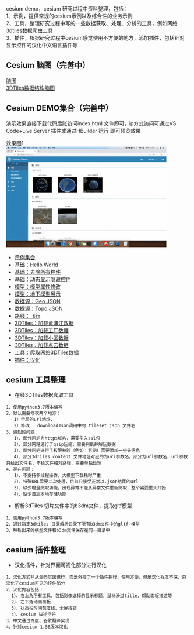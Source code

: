 cesium demo，cesium 研究过程中资料整理，包括：  
1、示例，提供常规的cesium示例以及综合性的业务示例  
2、工具，整理研究过程中写的一些数据获取、处理、分析的工具，例如网络3dtiles数据爬虫工具  
3、插件，根据研究过程中cesium感觉使用不方便的地方，添加插件，包括针对显示控件的汉化中文语言插件等
  
## Cesium 脑图（完善中）
[脑图](http://naotu.baidu.com/file/1bb0734b72b6f7efb888a93a2cb642ce)  
[3DTiles数据结构脑图](http://naotu.baidu.com/file/ef3c88cd75ebad82f4f4bd552658e9b3)

## Cesium DEMO集合（完善中）
演示效果直接下载代码后账访问index.html 文件即可，ip方式访问可通过VS Code+Live Server 插件或通过HBuilder 运行 即可预览效果  
  
效果图1  
![效果图1](/assets/readme/demo1.gif)  
- [示例集合](http://129.211.11.95/cesium)  
- [基础：Hello World](http://129.211.11.95/cesium/base/load_cesium.html)    
- [基础：去除所有控件](http://129.211.11.95/cesium/base/load_cesium2.html) 
- [基础：动态显示隐藏控件](http://129.211.11.95/cesium/base/load_cesium3.html)  
- [模型：模型属性修改](http://129.211.11.95/cesium/model/show.html)  
- [模型：地下模型展示](http://129.211.11.95/cesium/model/show_underline.html)  
- [数据源：Geo JSON](http://129.211.11.95/cesium/datasource/geojson.html)  
- [数据源：Topo JSON](http://129.211.11.95/cesium/datasource/geojson.html)  
- [路线：飞行](http://129.211.11.95/cesium/fly/fly.html)  
- [3DTiles：加载黄浦江数据](http://129.211.11.95/cesium/3dtiles/load_3dtiles.html)  
- [3DTiles：加载工厂数据](http://129.211.11.95/cesium/3dtiles/load_3dtiles2.html)  
- [3DTiles：加载小区数据](http://129.211.11.95/cesium/3dtiles/load_official.html)  
- [3DTiles：加载点云数据](http://129.211.11.95/cesium/3dtiles/load_point_cloud.html)  
- [工具：爬取网络3DTiles数据](http://129.211.11.95/cesium/tools/3dtiles_download.py)  
- [插件：汉化](http://129.211.11.95/cesium/plugins/cesium_zh.html)  

##  cesium 工具整理
- 在线3DTiles数据爬取工具  
 ```
1、使用python3.7版本编写  
2、默认需要修改两个地方： 
    1）全局的url地址.  
    2）修改   downloadJson调用中的 tileset.json 文件名  
3、遇到的问题：  
    1）、部分网站为https域名，需要引入ssl包    
    2）、部分网站进行了gzip压缩，需要判断并解压数据
    3）、部分网站进行了权限校验（例如：官网）需要添加一些头信息
    4）、部分3dTiles content 文件地址对应的为uri参数名，部分为url参数名，url参数只给出文件名，不给文件相对路径，需要单独处理 
4、存在问题：
    1）、不支持多线程操作，大模型下载耗时严重
    2）、特殊URL需要二次处理，目前只接受正常以.json结尾的url
    3）、缺少增量爬取功能，出现异常不能从异常文件重新爬取，整个需要重头开始
    4）、缺少日志本地存储功能
 ```
 -  解析3dTiles 切片文件中的b3dm文件，提取gltf模型  
 ```
1、使用python3.7版本编写  
2、通过指定3dtiles 目录解析目录下所有b3dm文件中的gltf 模型
3、解析出来的模型文件和b3dm文件保存在同一目录中
 ```
 
## cesium 插件整理
-  汉化插件，针对界面可视化部分进行汉化  
 ```
1、汉化方式非从源码层面进行，而是外挂了一个插件执行，使用方便，但是汉化程度不深，只汉化了cesium可见的控件部分
2、汉化内容包括：
   1）、右上角所有工具，包括影像选择的显示标题，鼠标滑过title，帮助面板描述等
   2）、左下角动画面板
   3）、状态栏时间刻度线、全屏按钮
   4）、cesium 描述字符
3、中文通过百度、谷歌翻译实现
4、针对cesium 1.58版本汉化
 ```